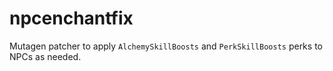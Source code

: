 # npcenchantfix
Mutagen patcher to apply `AlchemySkillBoosts` and `PerkSkillBoosts` perks to NPCs as needed.
